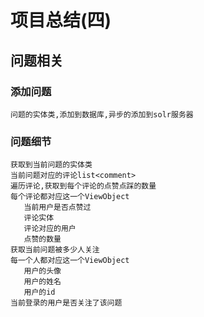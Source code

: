 # 项目总结(四)
## 问题相关
### 添加问题
```
问题的实体类,添加到数据库,异步的添加到solr服务器
```
### 问题细节
```
获取到当前问题的实体类
当前问题对应的评论list<comment>
遍历评论,获取到每个评论的点赞点踩的数量
每个评论都对应这一个ViewObject
   当前用户是否点赞过
   评论实体
   评论对应的用户
   点赞的数量
获取当前问题被多少人关注
每一个人都对应这一个ViewObject
   用户的头像
   用户的姓名
   用户的id
当前登录的用户是否关注了该问题   
```
